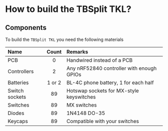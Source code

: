 # How to build the TBSplit TKL?

## Components

To build the `TBSplit TKL` you need the following materials

| Name                  | Count   | Remarks                                                     |
|:---                   |:-------:|:---                                                         |
| PCB                   | 0       | Handwired instead of a PCB                                  |
| Controllers           | 2       | Any nRF52840 controller with enough GPIOs                   |
| Batteries             | 1 or 2  | BL-4C phone battery, 1 for each half                        |
| Switch sockets        | 89      | Hotswap sockets for MX-style keyswitches                    |
| Switches              | 89      | MX switches                                                 |
| Diodes                | 89      | 1N4148 DO-35                                                |
| Keycaps               | 89      | Compatible with your switches                               |
